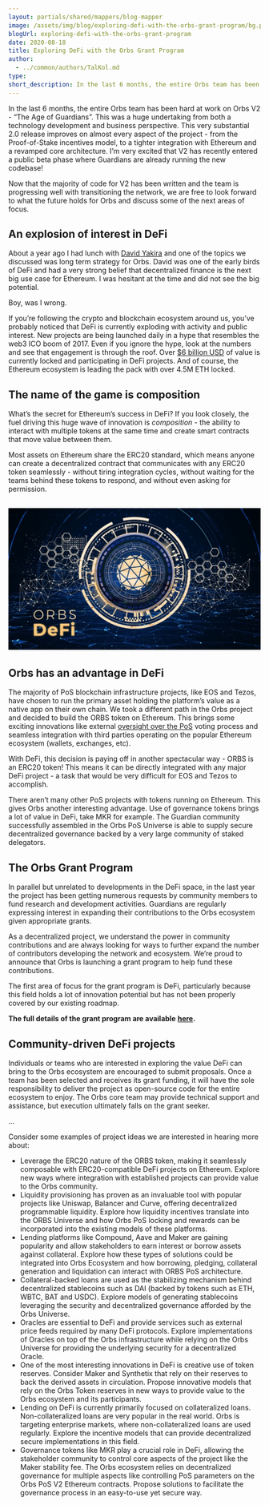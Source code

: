 ```yaml
---
layout: partials/shared/mappers/blog-mapper
image: /assets/img/blog/exploring-defi-with-the-orbs-grant-program/bg.png
blogUrl: exploring-defi-with-the-orbs-grant-program
date: 2020-08-18
title: Exploring DeFi with the Orbs Grant Program
author:
  - ../common/authors/TalKol.md
type:
short_description: In the last 6 months, the entire Orbs team has been hard at work on Orbs V2 - “The Age of Guardians”. This was a huge undertaking from both a technology development and business perspective. This very substantial 2.0 release improves on almost every aspect of the project - from the Proof-of-Stake incentives model, to a tighter integration with Ethereum and a revamped core architecture. I’m very excited that V2 has recently entered a public beta phase where Guardians are already running the new codebase!
---
```


In the last 6 months, the entire Orbs team has been hard at work on Orbs V2 - “The Age of Guardians”. This was a huge undertaking from both a technology development and business perspective. This very substantial 2.0 release improves on almost every aspect of the project - from the Proof-of-Stake incentives model, to a tighter integration with Ethereum and a revamped core architecture. I’m very excited that V2 has recently entered a public beta phase where Guardians are already running the new codebase!

Now that the majority of code for V2 has been written and the team is progressing well with transitioning the network, we are free to look forward to what the future holds for Orbs and discuss some of the next areas of focus.

## An explosion of interest in DeFi

About a year ago I had lunch with [David Yakira](https://twitter.com/davidyakira) and one of the topics we discussed was long term strategy for Orbs. David was one of the early birds of DeFi and had a very strong belief that decentralized finance is the next big use case for Ethereum. I was hesitant at the time and did not see the big potential.

Boy, was I wrong.

If you’re following the crypto and blockchain ecosystem around us, you’ve probably noticed that DeFi is currently exploding with activity and public interest. New projects are being launched daily in a hype that resembles the web3 ICO boom of 2017. Even if you ignore the hype, look at the numbers and see that engagement is through the roof. Over [$6 billion USD](https://defipulse.com/) of value is currently locked and participating in DeFi projects. And of course, the Ethereum ecosystem is leading the pack with over 4.5M ETH locked.

## The name of the game is composition

What’s the secret for Ethereum’s success in DeFi? If you look closely, the fuel driving this huge wave of innovation is _composition_ - the ability to interact with multiple tokens at the same time and create smart contracts that move value between them.

Most assets on Ethereum share the ERC20 standard, which means anyone can create a decentralized contract that communicates with any ERC20 token seamlessly - without tiring integration cycles, without waiting for the teams behind these tokens to respond, and without even asking for permission.

## ![](/assets/img/blog/exploring-defi-with-the-orbs-grant-program/orbs-defi-1030x579.jpeg)

## Orbs has an advantage in DeFi

The majority of PoS blockchain infrastructure projects, like EOS and Tezos, have chosen to run the primary asset holding the platform’s value as a native app on their own chain. We took a different path in the Orbs project and decided to build the ORBS token on Ethereum. This brings some exciting innovations like external [oversight over the PoS](https://www.orbs.com/pos-external-oversight/) voting process and seamless integration with third parties operating on the popular Ethereum ecosystem (wallets, exchanges, etc).

With DeFi, this decision is paying off in another spectacular way - ORBS is an ERC20 token! This means it can be directly integrated with any major DeFi project - a task that would be very difficult for EOS and Tezos to accomplish.

There aren’t many other PoS projects with tokens running on Ethereum. This gives Orbs another interesting advantage. Use of governance tokens brings a lot of value in DeFi, take MKR for example. The Guardian community successfully assembled in the Orbs PoS Universe is able to supply secure decentralized governance backed by a very large community of staked delegators.

## The Orbs Grant Program

In parallel but unrelated to developments in the DeFi space, in the last year the project has been getting numerous requests by community members to fund research and development activities. Guardians are regularly expressing interest in expanding their contributions to the Orbs ecosystem given appropriate grants.

As a decentralized project, we understand the power in community contributions and are always looking for ways to further expand the number of contributors developing the network and ecosystem. We’re proud to announce that Orbs is launching a grant program to help fund these contributions.

The first area of focus for the grant program is DeFi, particularly because this field holds a lot of innovation potential but has not been properly covered by our existing roadmap.

**The full details of the grant program are available** [**here**](https://www.orbs.com/white-papers/orbs-grant-program-2/)**.**

## Community-driven DeFi projects

Individuals or teams who are interested in exploring the value DeFi can bring to the Orbs ecosystem are encouraged to submit proposals. Once a team has been selected and receives its grant funding, it will have the sole responsibility to deliver the project as open-source code for the entire ecosystem to enjoy. The Orbs core team may provide technical support and assistance, but execution ultimately falls on the grant seeker.

...

Consider some examples of project ideas we are interested in hearing more about:

- Leverage the ERC20 nature of the ORBS token, making it seamlessly composable with ERC20-compatible DeFi projects on Ethereum. Explore new ways where integration with established projects can provide value to the Orbs community.
- Liquidity provisioning has proven as an invaluable tool with popular projects like Uniswap, Balancer and Curve, offering decentralized programmable liquidity. Explore how liquidity incentives translate into the ORBS Universe and how Orbs PoS locking and rewards can be incorporated into the existing models of these platforms.
- Lending platforms like Compound, Aave and Maker are gaining popularity and allow stakeholders to earn interest or borrow assets against collateral. Explore how these types of solutions could be integrated into Orbs Ecosystem and how borrowing, pledging, collateral generation and liquidation can interact with ORBS PoS architecture.
- Collateral-backed loans are used as the stabilizing mechanism behind decentralized stablecoins such as DAI (backed by tokens such as ETH, WBTC, BAT and USDC). Explore models of generating stablecoins leveraging the security and decentralized governance afforded by the Orbs Universe.
- Oracles are essential to DeFi and provide services such as external price feeds required by many DeFi protocols. Explore implementations of Oracles on top of the Orbs infrastructure while relying on the Orbs Universe for providing the underlying security for a decentralized Oracle.
- One of the most interesting innovations in DeFi is creative use of token reserves. Consider Maker and Synthetix that rely on their reserves to back the derived assets in circulation. Propose innovative models that rely on the Orbs Token reserves in new ways to provide value to the Orbs ecosystem and its participants.
- Lending on DeFi is currently primarily focused on collateralized loans. Non-collateralized loans are very popular in the real world. Orbs is targeting enterprise markets, where non-collateralized loans are used regularly. Explore the incentive models that can provide decentralized secure implementations in this field.
- Governance tokens like MKR play a crucial role in DeFi, allowing the stakeholder community to control core aspects of the project like the Maker stability fee. The Orbs ecosystem relies on decentralized governance for multiple aspects like controlling PoS parameters on the Orbs PoS V2 Ethereum contracts. Propose solutions to facilitate the governance process in an easy-to-use yet secure way.
